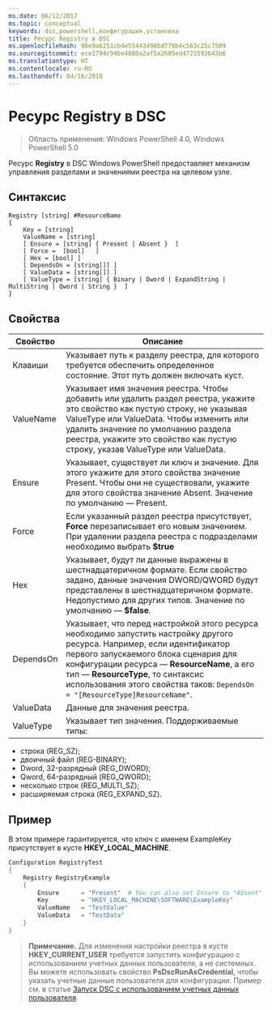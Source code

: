 ```yaml
---
ms.date: 06/12/2017
ms.topic: conceptual
keywords: dsc,powershell,конфигурация,установка
title: Ресурс Registry в DSC
ms.openlocfilehash: 98e9a6251cb4e55443498bd770b4c563c25c7509
ms.sourcegitcommit: ece1794c94be4880a2af5a2605ed4721593643b6
ms.translationtype: HT
ms.contentlocale: ru-RU
ms.lasthandoff: 04/16/2018
---
```

# <a name="dsc-registry-resource"></a>Ресурс Registry в DSC

> Область применения: Windows PowerShell 4.0, Windows PowerShell 5.0

Ресурс **Registry** в DSC Windows PowerShell предоставляет механизм управления разделами и значениями реестра на целевом узле.

## <a name="syntax"></a>Синтаксис

```
Registry [string] #ResourceName
{
    Key = [string]
    ValueName = [string]
    [ Ensure = [string] { Present | Absent }  ]
    [ Force =  [bool]   ]
    [ Hex = [bool] ]
    [ DependsOn = [string[]] ]
    [ ValueData = [string[]] ]
    [ ValueType = [string] { Binary | Dword | ExpandString | MultiString | Qword | String }  ]
}
```

## <a name="properties"></a>Свойства
|  Свойство  |  Описание   |
|---|---|
| Клавиши| Указывает путь к разделу реестра, для которого требуется обеспечить определенное состояние. Этот путь должен включать куст.|
| ValueName| Указывает имя значения реестра. Чтобы добавить или удалить раздел реестра, укажите это свойство как пустую строку, не указывая ValueType или ValueData. Чтобы изменить или удалить значение по умолчанию раздела реестра, укажите это свойство как пустую строку, указав ValueType или ValueData.|
| Ensure| Указывает, существует ли ключ и значение. Для этого укажите для этого свойства значение Present. Чтобы они не существовали, укажите для этого свойства значение Absent. Значение по умолчанию — Present.|
| Force| Если указанный раздел реестра присутствует, __Force__ перезаписывает его новым значением. При удалении раздела реестра с подразделами необходимо выбрать __$true__|
| Hex| Указывает, будут ли данные выражены в шестнадцатеричном формате. Если свойство задано, данные значения DWORD/QWORD будут представлены в шестнадцатеричном формате. Недопустимо для других типов. Значение по умолчанию — __$false__.|
| DependsOn| Указывает, что перед настройкой этого ресурса необходимо запустить настройку другого ресурса. Например, если идентификатор первого запускаемого блока сценария для конфигурации ресурса — __ResourceName__, а его тип — __ResourceType__, то синтаксис использования этого свойства таков: `DependsOn = "[ResourceType]ResourceName"`.|
| ValueData| Данные для значения реестра.|
| ValueType| Указывает тип значения. Поддерживаемые типы:
<ul><li>строка (REG_SZ);</li>


<li>двоичный файл (REG-BINARY);</li>


<li>Dword, 32-разрядный (REG_DWORD);</li>


<li>Qword, 64-разрядный (REG_QWORD);</li>


<li>несколько строк (REG_MULTI_SZ);</li>


<li>расширяемая строка (REG_EXPAND_SZ).</li></ul>

## <a name="example"></a>Пример
В этом примере гарантируется, что ключ с именем ExampleKey присутствует в кусте **HKEY\_LOCAL\_MACHINE**.
```powershell
Configuration RegistryTest
{
    Registry RegistryExample
    {
        Ensure      = "Present"  # You can also set Ensure to "Absent"
        Key         = "HKEY_LOCAL_MACHINE\SOFTWARE\ExampleKey"
        ValueName   = "TestValue"
        ValueData   = "TestData"
    }
}
```

>**Примечание.** Для изменения настройки реестра в кусте **HKEY\_CURRENT\_USER** требуется запустить конфигурацию с использованием учетных данных пользователя, а не системных.
>Вы можете использовать свойство **PsDscRunAsCredential**, чтобы указать учетные данные пользователя для конфигурации. Пример см. в статье [Запуск DSC с использованием учетных данных пользователя](runAsUser.md).
